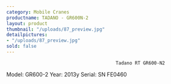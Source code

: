 ```yaml
---
category: Mobile Cranes
productname: TADANO - GR600N-2
layout: product
thumbnail: "/uploads/87_preview.jpg"
detailpictures:
- "/uploads/87_preview.jpg"
sold: false
---
```


                                            Tadano RT GR600-N2
Model: GR600-2
Year: 2013y
Serial: SN FE0460


